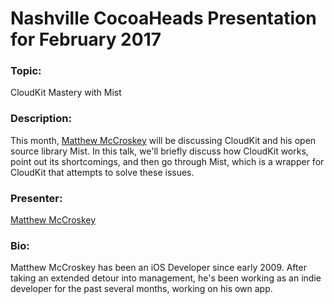 # Nashville CocoaHeads Presentation for February 2017

### Topic:
CloudKit Mastery with Mist

### Description:
This month, [Matthew McCroskey](https://www.twitter.com/mmccroskey) will be discussing CloudKit and his open source library Mist. In this talk, we'll briefly discuss how CloudKit works, point out its shortcomings, and then go through Mist, which is a wrapper for CloudKit that attempts to solve these issues.

### Presenter:
[Matthew McCroskey](https://www.twitter.com/mmccroskey) 

### Bio:
Matthew McCroskey has been an iOS Developer since early 2009. After taking an extended detour into management, he's been working as an indie developer for the past several months, working on his own app.
